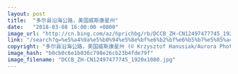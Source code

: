 ```yaml
---
layout: post
title:  "多尔县沿海公路，美国威斯康星州"
date:   "2018-03-08 16:00:00 +0800"
image_url: "http://cn.bing.com/az/hprichbg/rb/DCCB_ZH-CN12497477745_1920x1080.jpg"
link: "/search?q=%e5%a4%9a%e5%b0%94%e5%8e%bf%e6%b2%bf%e6%b5%b7%e5%85%ac%e8%b7%af&form=hpcapt&mkt=zh-cn"
copyright: "多尔县沿海公路，美国威斯康星州 (© Krzysztof Hanusiak/Aurora Photos)"
image_hash: "b0cb0c6e1b036c798e26cb23b4fde79f"
image_filename: "DCCB_ZH-CN12497477745_1920x1080.jpg"
---
```

